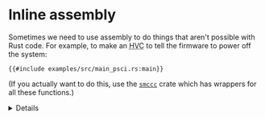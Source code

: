 # Inline assembly

Sometimes we need to use assembly to do things that aren't possible with Rust code. For example,
to make an <abbr title="hypervisor call">HVC</abbr> to tell the firmware to power off the system:

```rust,editable,compile_fail
{{#include examples/src/main_psci.rs:main}}
```

(If you actually want to do this, use the [`smccc`][1] crate which has wrappers for all these functions.)

<details>

* PSCI is the Arm Power State Coordination Interface, a standard set of functions to manage system
  and CPU power states, among other things. It is implemented by EL3 firmware and hypervisors on
  many systems.
* The `0 => _` syntax means initialise the register to 0 before running the inline assembly code,
  and ignore its contents afterwards. We need to use `inout` rather than `in` because the call could
  potentially clobber the contents of the registers.
* This `main` function needs to be `#[no_mangle]` and `extern "C"` because it is called from our
  entry point in `entry.S`.
* `_x0`–`_x3` are the values of registers `x0`–`x3`, which are conventionally used by the bootloader
  to pass things like a pointer to the device tree. According to the standard aarch64 calling
  convention (which is what `extern "C"` specifies to use), registers `x0`–`x7` are used for the
  first 8 arguments passed to a function, so `entry.S` doesn't need to do anything special except
  make sure it doesn't change these registers.
* Run the example in QEMU with `make qemu_psci` under `src/bare-metal/aps/examples`.

</details>

[1]: https://crates.io/crates/smccc
